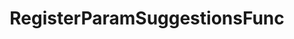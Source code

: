 ---
title: RegisterParamSuggestionsFunc
position: 1.4
type: ""
description: Sets the user suggestions for a command parameter

parameters:
  - name: string cmdName
    content: The name of the command that contains the wanted parameter
  - name: string paramName
    content: The name of the parameter
  - name: string[] newSugg
    content: An array of suggestions to show for this parameter when using the UI

content_markdown: |-
    User provided suggestions are shown before IDC provided ones.
    
    Suggestions also support Rich Text, and so properties like color can be controlled if wanted. The full list of supported
    tags are shown [here](https://docs.unity3d.com/Manual/StyledText.html).

    User provided suggestions override suggestions set by the **IDCParam** attribute.
    {: .warning}

right_code_blocks:
  - title: Example
    language: csharp
    code_block: |-
      //Show the following values as suggestions for the 'lineSpacing' parameter of the 'SetLogAreaLineSpacing' command
      string[] mySuggestions = new string[] { "1", "1.2", "1.4", "1.6" };
      IDCUtils.IDC.UpdateParamSuggestions("SetLogAreaLineSpacing", "lineSpacing", mySuggestions);
---